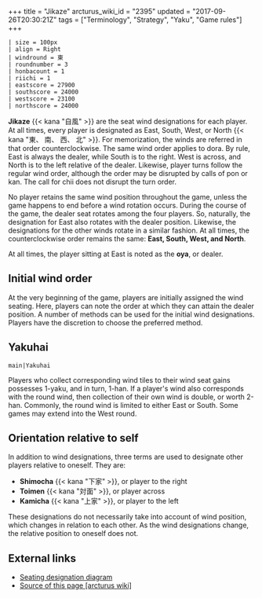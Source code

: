 +++
title = "Jikaze"
arcturus_wiki_id = "2395"
updated = "2017-09-26T20:30:21Z"
tags = ["Terminology", "Strategy", "Yaku", "Game rules"]
+++

```Jikaze
| size = 100px
| align = Right
| windround = 東
| roundnumber = 3
| honbacount = 1
| riichi = 1
| eastscore = 27900
| southscore = 24000
| westscore = 23100
| northscore = 24000
```

**Jikaze** {{< kana "自風" >}} are the seat wind designations for each player. At all times, every
player is designated as East, South, West, or North {{< kana "東、 南、 西、 北" >}}. For
memorization, the winds are referred in that order counterclockwise. The same wind order applies to
dora. By rule, East is always the dealer, while South is to the right. West is across, and North is
to the left relative of the dealer. Likewise, player turns follow the regular wind order, although
the order may be disrupted by calls of pon or kan. The call for chii does not disrupt the turn
order.

No player retains the same wind position throughout the game, unless the game happens to end before
a wind rotation occurs. During the course of the game, the dealer seat rotates among the four
players. So, naturally, the designation for East also rotates with the dealer position. Likewise,
the designations for the other winds rotate in a similar fashion. At all times, the counterclockwise
order remains the same: **East, South, West, and North**.

At all times, the player sitting at East is noted as the **oya**, or dealer.

## Initial wind order

At the very beginning of the game, players are initially assigned the wind seating. Here, players
can note the order at which they can attain the dealer position. A number of methods can be used for
the initial wind designations. Players have the discretion to choose the preferred method.

## Yakuhai

`main|Yakuhai`

Players who collect corresponding wind tiles to their wind seat gains possesses 1-yaku, and in turn,
1-han. If a player's wind also corresponds with the round wind, then collection of their own wind is
double, or worth 2-han. Commonly, the round wind is limited to either East or South. Some games may
extend into the West round.

## Orientation relative to self

In addition to wind designations, three terms are used to designate other players relative to
oneself. They are:

- **Shimocha** {{< kana "下家" >}}, or player to the right
- **Toimen** {{< kana "対面" >}}, or player across
- **Kamicha** {{< kana "上家" >}}, or player to the left

These designations do not necessarily take into account of wind position, which changes in relation
to each other. As the wind designations change, the relative position to oneself does not.

## External links

- [Seating designation diagram](http://japanesemahjong.com/reachmahjong/setting_up/determine_seating.htm)
- [Source of this page [arcturus wiki]](http://arcturus.su/wiki/Jikaze)
